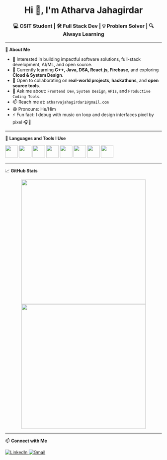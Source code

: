 <h1 align="center">Hi 👋, I'm Atharva Jahagirdar</h1>
<h3 align="center">💻 CSIT Student | 🛠️ Full Stack Dev | 💡 Problem Solver | 🔍 Always Learning</h3>

---

🌟 **About Me**
- 👀 Interested in building impactful software solutions, full-stack development, AI/ML, and open source.
- 🌱 Currently learning **C++, Java, DSA, React.js, Firebase**, and exploring **Cloud & System Design**.
- 👯 Open to collaborating on **real-world projects**, **hackathons**, and **open source tools**.
- 💬 Ask me about: `Frontend Dev`, `System Design`, `APIs`, and `Productive Coding Tools`.
- 📫 Reach me at: `atharvajahagirdar1@gmail.com`
- 😄 Pronouns: He/Him  
- ⚡ Fun fact: I debug with music on loop and design interfaces pixel by pixel 🎧🎨

---

🧰 **Languages and Tools I Use**

<p align="left">
  <img src="https://cdn.jsdelivr.net/gh/devicons/devicon/icons/cplusplus/cplusplus-original.svg" width="40"/>
  <img src="https://cdn.jsdelivr.net/gh/devicons/devicon/icons/java/java-original.svg" width="40"/>
  <img src="https://cdn.jsdelivr.net/gh/devicons/devicon/icons/javascript/javascript-original.svg" width="40"/>
  <img src="https://cdn.jsdelivr.net/gh/devicons/devicon/icons/react/react-original.svg" width="40"/>
  <img src="https://cdn.jsdelivr.net/gh/devicons/devicon/icons/firebase/firebase-plain.svg" width="40"/>
  <img src="https://cdn.jsdelivr.net/gh/devicons/devicon/icons/nodejs/nodejs-original.svg" width="40"/>
  <img src="https://cdn.jsdelivr.net/gh/devicons/devicon/icons/html5/html5-original.svg" width="40"/>
  <img src="https://cdn.jsdelivr.net/gh/devicons/devicon/icons/css3/css3-original.svg" width="40"/>
</p>

---

📈 **GitHub Stats**

<p align="center">
  <img src="https://github-readme-stats.vercel.app/api?username=atharvajahagirdar1&show_icons=true&theme=radical" width="400"/>
  <img src="https://github-readme-streak-stats.herokuapp.com?user=atharvajahagirdar1&theme=radical" width="400"/>
</p>

---

📫 **Connect with Me**

<p>
  <a href="www.linkedin.com/in/atharvajahagirdar/" target="_blank">
    <img alt="LinkedIn" src="https://img.shields.io/badge/LinkedIn-blue?logo=linkedin&logoColor=white" />
  </a>
  <a href="mailto:atharvajahagirdar1@gmail.com">
    <img alt="Gmail" src="https://img.shields.io/badge/Gmail-red?logo=gmail&logoColor=white" />
  </a>
</p>

<!---
atharvajahagirdar1/atharvajahagirdar1 is a ✨ special ✨ repository because its `README.md` (this file) appears on your GitHub profile.
You can click the Preview link to take a look at your changes.
--->
